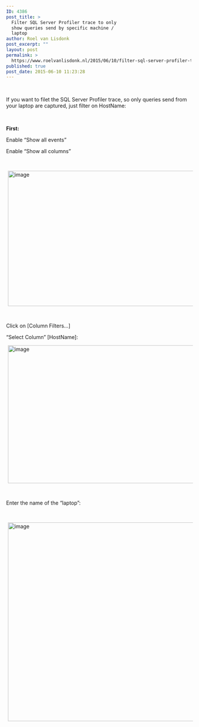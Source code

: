 ```yaml
---
ID: 4386
post_title: >
  Filter SQL Server Profiler trace to only
  show queries send by specific machine /
  laptop
author: Roel van Lisdonk
post_excerpt: ""
layout: post
permalink: >
  https://www.roelvanlisdonk.nl/2015/06/10/filter-sql-server-profiler-trace-to-only-show-queries-send-by-specific-machine-laptop/
published: true
post_date: 2015-06-10 11:23:28
---
```

<p>&#160;</p>  <p>If you want to filet the SQL Server Profiler trace, so only queries send from your laptop are captured, just filter on HostName:</p>  <p>&#160;</p>  <p><strong>First:</strong></p>  <p>Enable “Show all events”</p>  <p>Enable “Show all columns”</p>  <p>&#160;</p>  <p><a href="http://www.roelvanlisdonk.nl/wp-content/uploads/2015/06/image1.png" rel="lightbox"><img title="image" style="border-top: 0px; border-right: 0px; background-image: none; border-bottom: 0px; padding-top: 0px; padding-left: 0px; border-left: 0px; margin: 0px 5px; display: inline; padding-right: 0px" border="0" alt="image" src="http://www.roelvanlisdonk.nl/wp-content/uploads/2015/06/image_thumb1.png" width="580" height="369" /></a></p>  <p>&#160;</p>  <p>Click on [Column Filters…]</p>  <p>“Select Column” [HostName]:</p>  <p><a href="http://www.roelvanlisdonk.nl/wp-content/uploads/2015/06/image2.png" rel="lightbox"><img title="image" style="border-top: 0px; border-right: 0px; background-image: none; border-bottom: 0px; padding-top: 0px; padding-left: 0px; border-left: 0px; margin: 0px 5px; display: inline; padding-right: 0px" border="0" alt="image" src="http://www.roelvanlisdonk.nl/wp-content/uploads/2015/06/image_thumb2.png" width="580" height="376" /></a></p>  <p>&#160;</p>  <p>Enter the name of the “laptop”:</p>  <p>&#160;</p>  <p><a href="http://www.roelvanlisdonk.nl/wp-content/uploads/2015/06/image3.png" rel="lightbox"><img title="image" style="border-top: 0px; border-right: 0px; background-image: none; border-bottom: 0px; padding-top: 0px; padding-left: 0px; border-left: 0px; margin: 0px 5px; display: inline; padding-right: 0px" border="0" alt="image" src="http://www.roelvanlisdonk.nl/wp-content/uploads/2015/06/image_thumb3.png" width="580" height="542" /></a></p>